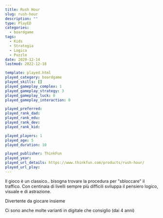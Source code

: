 ```yaml
---
title: Rush Hour
slug: rush-hour
description: ""
type: PlayED
categories:
  - boardgame
tags:
  - Kids
  - Strategia
  - Logica
  - Puzzle
date: 2020-12-14
lastmod: 2022-12-18

template: played.html
played_category: boardgame
played_skills: []
played_gameplay_complex: 1
played_gameplay_strategy: 3
played_gameplay_luck: 0
played_gameplay_interaction: 0

played_preferred:
played_rank_dad: 
played_rank_edu:
played_rank_dev:
played_rank_kid: 

played_players: 1
played_age: 5
played_duration: 10

played_publisher: ThinkFun
played_year: 
played_url_details: https://www.thinkfun.com/products/rush-hour/
played_url_play: 
---
```


Il gioco è un classico.. bisogna trovare la procedura per "sbloccare" il traffico.
Con centinaia di livelli sempre più difficili sviluppa il pensiero logico, visuale e di astrazione.

Divertente da giocare insieme

Ci sono anche molte varianti in digitale che consiglio (dai 4 anni)





